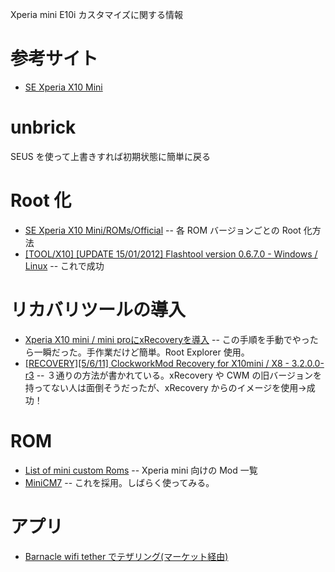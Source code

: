 Xperia mini E10i カスタマイズに関する情報

# 参考サイト

- [SE Xperia X10 Mini](http://forum.xda-developers.com/wiki/index.php?title=Xperia_X10_Mini)

# unbrick

SEUS を使って上書きすれば初期状態に簡単に戻る


# Root 化

- [SE Xperia X10 Mini/ROMs/Official](http://forum.xda-developers.com/wiki/index.php?title=Xperia_X10_Mini_Official_ROMs) -- 各 ROM バージョンごとの Root 化方法
- [[TOOL/X10] [UPDATE 15/01/2012] Flashtool version 0.6.7.0 - Windows / Linux](http://forum.xda-developers.com/showthread.php?p=10738467) -- これで成功


# リカバリツールの導入

- [Xperia X10 mini / mini proにxRecoveryを導入](http://gadget-shot.com/2011/04/10/xperia-x10-mini-xrecovery/) -- この手順を手動でやったら一瞬だった。手作業だけど簡単。Root Explorer 使用。
- [[RECOVERY][5/6/11] ClockworkMod Recovery for X10mini / X8 - 3.2.0.0-r3](http://forum.xda-developers.com/showthread.php?t=1105745) -- ３通りの方法が書かれている。xRecovery や CWM の旧バージョンを持ってない人は面倒そうだったが、xRecovery からのイメージを使用→成功！


# ROM

- [List of mini custom Roms](http://xperiaminicyanogen.wordpress.com/custom-rom/list-of-mini-custom-roms-2/) -- Xperia mini 向けの Mod 一覧
- [MiniCM7](http://forum.xda-developers.com/showthread.php?t=1068553) -- これを採用。しばらく使ってみる。


# アプリ

- [Barnacle wifi tether でテザリング(マーケット経由)](http://shionja.blog.so-net.ne.jp/2011-03-02)
